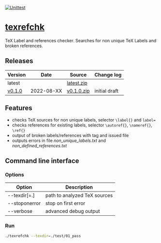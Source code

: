 [![Unittest](https://github.com/akaeba/texrefchk/workflows/Unittest/badge.svg)](https://github.com/akaeba/texrefchk/actions)

# [texrefchk](./texrefchk.sh)
TeX Label and references checker. Searches for non unique TeX Labels and broken references.


## Releases

| Version                                                   | Date       | Source                                                                                                 | Change log     |
| --------------------------------------------------------- | ---------- | ------------------------------------------------------------------------------------------------------ | -------------- |
| latest                                                    |            | <a id="raw-url" href="https://github.com/akaeba/texrefchk/archive/refs/heads/main.zip">latest.zip</a>  |                |
| [v0.1.0](https://github.com/akaeba/texrefchk/tree/v0.1.0) | 2022-08-XX | <a id="raw-url" href="https://github.com/akaeba/texrefchk/archive/refs/tags/v0.1.0.zip">v0.1.0.zip</a> | initial draft  |


## Features

* checks TeX sources for non unique labels, selector `\label{}` and `label=`
* checks references for existing labels, selector `\autoref{}`, `\nameref{}`, `\ref{}`
* output of broken labels/references with tag and issued file
* outputs errors in file _non_unique_labels.txt_ and _non_defined_references.txt_


## Command line interface

### Options

| Option        | Description                  |
| ------------- | ---------------------------- |
| --texdir[=.]  | path to analyzed TeX sources |
| --stoponerror | stop on first error          |
| --verbose     | advanced debug output        |


### Run

```bash
./texrefchk --texdir=./test/01_pass
```




